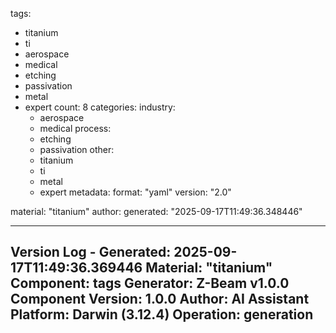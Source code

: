 <!-- CONTENT START -->
tags:
  - titanium
  - ti
  - aerospace
  - medical
  - etching
  - passivation
  - metal
  - expert
count: 8
categories:
  industry:
    - aerospace
    - medical
  process:
    - etching
    - passivation
  other:
    - titanium
    - ti
    - metal
    - expert
metadata:
  format: "yaml"
  version: "2.0"
<!-- CONTENT END -->

<!-- METADATA START -->
material: "titanium"
  author:
  generated: "2025-09-17T11:49:36.348446"

---
Version Log - Generated: 2025-09-17T11:49:36.369446
Material: "titanium"
Component: tags
Generator: Z-Beam v1.0.0
Component Version: 1.0.0
Author: AI Assistant
Platform: Darwin (3.12.4)
Operation: generation
---
<!-- METADATA END -->
